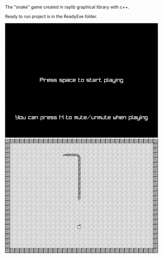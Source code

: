 The "snake" game created in raylib graphical library with c++.

Ready to run project is in the ReadyExe folder.

![MainMenu](https://github.com/SzyZub/Snake/blob/master/ScreenShots/MainMenu.png)
![Gameplay](https://github.com/SzyZub/Snake/blob/master/ScreenShots/Gameplay.png)
